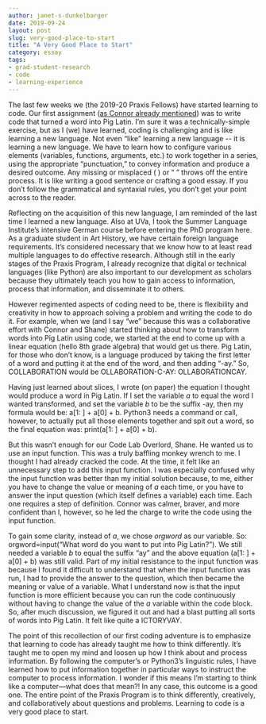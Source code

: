 ```yaml
---
author: janet-s-dunkelbarger
date: 2019-09-24
layout: post
slug: very-good-place-to-start
title: "A Very Good Place to Start"
category: essay
tags:
- grad-student-research
- code
- learning-experience
---
```

The last few weeks we (the 2019-20 Praxis Fellows) have started learning to code. Our first assignment ([as Connor already mentioned](https://scholarslab.lib.virginia.edu/blog/unlearn-what-you-have-learned/)) was to write code that turned a word into Pig Latin. I’m sure it was a technically-simple exercise, but as I (we) have learned, coding is challenging and is like learning a new language. Not even “like” learning a new language -- it is learning a new language. We have to learn how to configure various elements (variables, functions, arguments, etc.) to work together in a series, using the appropriate “punctuation,” to convey information and produce a desired outcome. Any missing or misplaced ( ) or “ ” throws off the entire process. It is like writing a good sentence or crafting a good essay. If you don’t follow the grammatical and syntaxial rules, you don’t get your point across to the reader. 

Reflecting on the acquisition of this new language, I am reminded of the last time I learned a new language. Also at UVa, I took the Summer Language Institute’s intensive German course before entering the PhD program here. As a graduate student in Art History, we have certain foreign language requirements. It’s considered necessary that we know how to at least read multiple languages to do effective research. Although still in the early stages of the Praxis Program, I already recognize that digital or technical languages (like Python) are also important to our development as scholars because they ultimately teach you how to gain access to information, process that information, and disseminate it to others. 

However regimented aspects of coding need to be, there is flexibility and creativity in how to approach solving a problem and writing the code to do it. For example, when we (and I say “we” because this was a collaborative effort with Connor and Shane) started thinking about how to transform words into Pig Latin using code, we started at the end to come up with a linear equation (hello 8th grade algebra) that would get us there. Pig Latin, for those who don’t know, is a language produced by taking the first letter of a word and putting it at the end of the word, and then adding “-ay.” So, COLLABORATION would be OLLABORATION-C-AY: OLLABORATIONCAY. 

Having just learned about slices, I wrote (on paper) the equation I thought would produce a word in Pig Latin. If I set the variable *a* to equal the word I wanted transformed, and set the variable *b* to be the suffix -ay, then my formula would be: a[1: ] + a[0] + b. Python3 needs a command or call, however, to actually put all those elements together and spit out a word, so the final equation was: print(a[1: ] + a[0] + b).

But this wasn’t enough for our Code Lab Overlord, Shane. He wanted us to use an input function. This was a truly baffling monkey wrench to me. I thought I had already cracked the code. At the time, it felt like an unnecessary step to add this input function. I was especially confused why the input function was better than my initial solution because, to me, either you have to change the value or meaning of *a* each time, or you have to answer the input question (which itself defines a variable) each time. Each one requires a step of definition. Connor was calmer, braver, and more confident than I, however, so he led the charge to write the code using the input function. 

To gain some clarity, instead of *a*, we chose *orgword* as our variable. So: orgword=input(“What word do you want to put into Pig Latin?”). We still needed a variable *b* to equal the suffix “ay” and the above equation (a[1: ] + a[0] + b) was still valid. Part of my initial resistance to the input function was because I found it difficult to understand that when the input function was run, I had to provide the answer to the question, which then became the meaning or value of a variable. What I understand now is that the input function is more efficient because you can run the code continuously without having to change the value of the *a* variable within the code block. So, after much discussion, we figured it out and had a blast putting all sorts of words into Pig Latin. It felt like quite a ICTORYVAY.

The point of this recollection of our first coding adventure is to emphasize that learning to code has already taught me how to think differently. It’s taught me to open my mind and loosen up how I think about and process information. By following the computer’s or Python3’s linguistic rules, I have learned how to put information together in particular ways to instruct the computer to process information. I wonder if this means I’m starting to think like a computer—what does that mean?! In any case, this outcome is a good one. The entire point of the Praxis Program is to think differently, creatively, and collaboratively about questions and problems. Learning to code is a very good place to start.  

